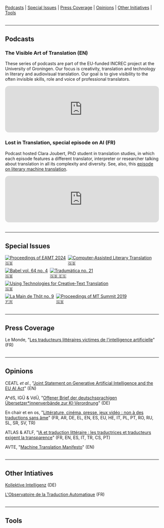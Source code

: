 <a href="https://ctttn.github.io/resources.html#podcasts" class="green">Podcasts</a> | <a href="https://ctttn.github.io/resources.html#issues" class="green">Special Issues</a> | <a href="https://ctttn.github.io/resources.html#press" class="green">Press Coverage</a> | <a href="https://ctttn.github.io/resources.html#opinions" class="green">Opinions</a> | <a href="https://ctttn.github.io/resources.html#initiatives" class="green">Other Initiatives</a> | <a href="https://ctttn.github.io/resources.html#tools" class="green">Tools</a>

<hr style="boder-top:solid #eff0f1;height:1px;margin-top: 2rem;margin-bottom:2rem;">

<h2 id="podcasts">Podcasts</h2>

### The Visible Art of Translation (EN)

These series of podcasts are part of the EU-funded INCREC project at the University of Groningen. Our focus is creativity, translation and technology in literary and audiovisual translation. Our goal is to give visibility to the often invisible skills, role and voice of professional translators.

<iframe style="border-radius:12px" src="https://open.spotify.com/embed/show/2Xk77k65qkcFhV6eI4ts8F?utm_source=generator&theme=0" width="100%" height="152" frameBorder="0" allowfullscreen="" allow="autoplay; clipboard-write; encrypted-media; fullscreen; picture-in-picture" loading="lazy"></iframe>

### Lost in Translation, special episode on AI (FR)

Podcast hosted Clara Joubert, PhD student in translation studies, in which each episode features a different translator, interpreter or researcher talking about translation in all its complexity and diversity. See, also, this <a href="https://open.spotify.com/episode/07mfd7MYH2F0m2mOOISgop?si=904340ad27234714" target="_blank" class="green">episode on literary machine translation</a>.

<iframe style="border-radius:12px" src="https://open.spotify.com/embed/episode/3UTIPjkoytvNThRes5gmlf?utm_source=generator&theme=0" width="100%" height="152" frameBorder="0" allowfullscreen="" allow="autoplay; clipboard-write; encrypted-media; fullscreen; picture-in-picture" loading="lazy"></iframe>

<hr style="boder-top:solid #eff0f1;height:1px;margin-top: 2rem;margin-bottom:2rem;">

<h2 id="issues">Special Issues</h2>

<div style="display:flex;gap:.5em;flex-wrap:wrap;">
  <div class="issue-container">
    <a href="https://ctt2024.ccl.kuleuven.be/home" target="_blank">
      <img src="assets/img/ctt_2024.jpg" alt="Proceedings of EAMT 2024" class="issue">
      <div class="issue-middle"><div class="issue-text">🇬🇧</div></div>
    </a>
  </div>
  <div class="issue-container">
    <a href="https://doi.org/10.4324/9781003357391" target="_blank">
      <img src="assets/img/calt_2024.jpg" alt="Computer-Assisted Literary Translation" class="issue">
      <div class="issue-middle"><div class="issue-text">🇬🇧</div></div>
    </a>
  </div>
  <div class="issue-container">
    <a href="https://doi.org/10.1075/babel.69.4" target="_blank">
      <img src="assets/img/babel_69_4_2023.jpg" alt="Babel vol. 64 no. 4" class="issue">
      <div class="issue-middle"><div class="issue-text">🇬🇧</div></div>
    </a>
  </div>
  <div class="issue-container">
    <a href="https://revistes.uab.cat/tradumatica/issue/view/n21" target="_blank">
      <img src="assets/img/tradumatica_21_2023.jpg" alt="Tradumàtica no. 21" class="issue">
      <div class="issue-middle"><div class="issue-text">🇬🇧 🇪🇸</div></div>
    </a>
  </div>
  <div class="issue-container">
    <a href="https://doi.org/10.4324/9781003094159" target="_blank">
      <img src="assets/img/utctt_2022.jpg" alt="Using Technologies for Creative-Text Translation" class="issue">
      <div class="issue-middle"><div class="issue-text">🇬🇧</div></div>
    </a>
  </div>
  <div class="issue-container">
    <a href="https://interfas.univ-tlse2.fr/lamaindethot/899" target="_blank">
      <img src="assets/img/lamaindethot_9_2021.jpg" alt="La Main de Thôt no. 9" class="issue">
      <div class="issue-middle"><div class="issue-text">🇫🇷</div></div>
    </a>
  </div>
  <div class="issue-container">
    <a href="https://aclanthology.org/volumes/W19-73/" target="_blank">
      <img src="assets/img/mtsummit_2019.jpg" alt="Proceedings of MT Summit 2019" class="issue">
      <div class="issue-middle"><div class="issue-text">🇬🇧</div></div>
    </a>
  </div>
</div>

<hr style="boder-top:solid #eff0f1;height:1px;margin-top: 2rem;margin-bottom:2rem;">

<h2 id="press">Press Coverage</h2>

Le Monde, "<a href="https://www.lemonde.fr/economie/article/2024/02/02/les-traducteurs-litteraires-victimes-de-l-intelligence-artificielle_6214361_3234.html" target="_blank" class="green">Les traducteurs littéraires victimes de l'intelligence artificielle</a>" (FR)

<hr style="boder-top:solid #eff0f1;height:1px;margin-top: 2rem;margin-bottom:2rem;">

<h2 id="opinions">Opinions</h2>

CEATL *et al*., "<a href="https://europeanwriterscouncil.eu/240425_cwos_jointstatement_ai-act/" target="_blank" class="green">Joint Statement on Generative Artificial Intelligence and the EU AI Act</a>" (EN)

A&#42;dS, IGÜ &amp; VdÜ, "<a href="https://literaturuebersetzer.de/aktuelles/offener-brief-ki/" target="_blank" class="green">Offener Brief der deutschsprachigen Übersetzer&#42;innenverbände zur KI-Verordnung</a>" (DE)

En chair et en os, "<a href="https://enchairetenos.org/" target="_blank" class="green">Littérature, cinéma, presse, jeux vidéo&nbsp;: non à des traductions sans âme</a>" (FR, AR, DE, EL, EN, ES, EU, HE, IT, PL, PT, RO, RU, SL, SR, SV, TR)

ATLAS &amp; ATLF, "<a href="https://www.atlas-citl.org/tribune-ia/" target="_blank" class="green">IA et traduction littéraire&nbsp;: les traductrices et traducteurs exigent la transparence</a>" (FR, EN, ES, IT, TR, CS, PT)

AVTE, "<a href="https://avteurope.eu/2021/09/13/press-release-avte-manifesto-on-machine-translation/" target="_blank" class="green">Machine Translation Manifesto</a>" (EN)

<hr style="boder-top:solid #eff0f1;height:1px;margin-top: 2rem;margin-bottom:2rem;">

<h2 id="initiatives">Other Intiatives</h2>

<a href="https://kollektive-intelligenz.de/" target="_blank" class="green">Kollektive Intelligenz</a> (DE)

<a href="https://www.atlas-citl.org/lobservatoire-de-la-traduction-automatique/" target="_blank" class="green">L'Observatoire de la Traduction Automatique</a> (FR)

<hr style="boder-top:solid #eff0f1;height:1px;margin-top: 2rem;margin-bottom:2rem;">

<h2 id="tools">Tools</h2>
